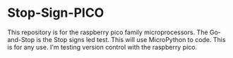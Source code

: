 # Stop-Sign-PICO
This repository is for the raspberry pico family microprocessors. The Go-and-Stop is the Stop signs led test. This will use MicroPython to code.
This is for any use. I'm testing version control with the raspberry pico.
